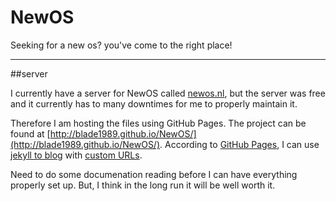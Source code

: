 # NewOS
Seeking for a new os? you've come to the right place! 

---

##server

I currently have a server for NewOS called [newos.nl](http://newos.nl/), but the server was free and it currently has to many downtimes for me to properly maintain it. 

Therefore I am hosting the files using GitHub Pages. The project can be found at [http://blade1989.github.io/NewOS/](http://blade1989.github.io/NewOS/). According to [GitHub Pages](https://pages.github.com/), I can use [jekyll to blog](https://help.github.com/articles/using-jekyll-with-pages) with [custom URLs](https://help.github.com/articles/setting-up-a-custom-domain-with-pages). 

Need to do some documenation reading before I can have everything properly set up. But, I think in the long run it will be well worth it.
